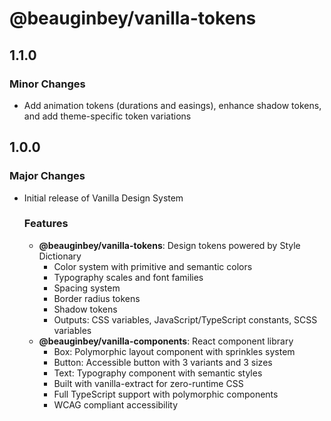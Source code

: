 # @beauginbey/vanilla-tokens

## 1.1.0

### Minor Changes

- Add animation tokens (durations and easings), enhance shadow tokens, and add theme-specific token variations

## 1.0.0

### Major Changes

- Initial release of Vanilla Design System

  ### Features

  - **@beauginbey/vanilla-tokens**: Design tokens powered by Style Dictionary
    - Color system with primitive and semantic colors
    - Typography scales and font families
    - Spacing system
    - Border radius tokens
    - Shadow tokens
    - Outputs: CSS variables, JavaScript/TypeScript constants, SCSS variables
  - **@beauginbey/vanilla-components**: React component library
    - Box: Polymorphic layout component with sprinkles system
    - Button: Accessible button with 3 variants and 3 sizes
    - Text: Typography component with semantic styles
    - Built with vanilla-extract for zero-runtime CSS
    - Full TypeScript support with polymorphic components
    - WCAG compliant accessibility
